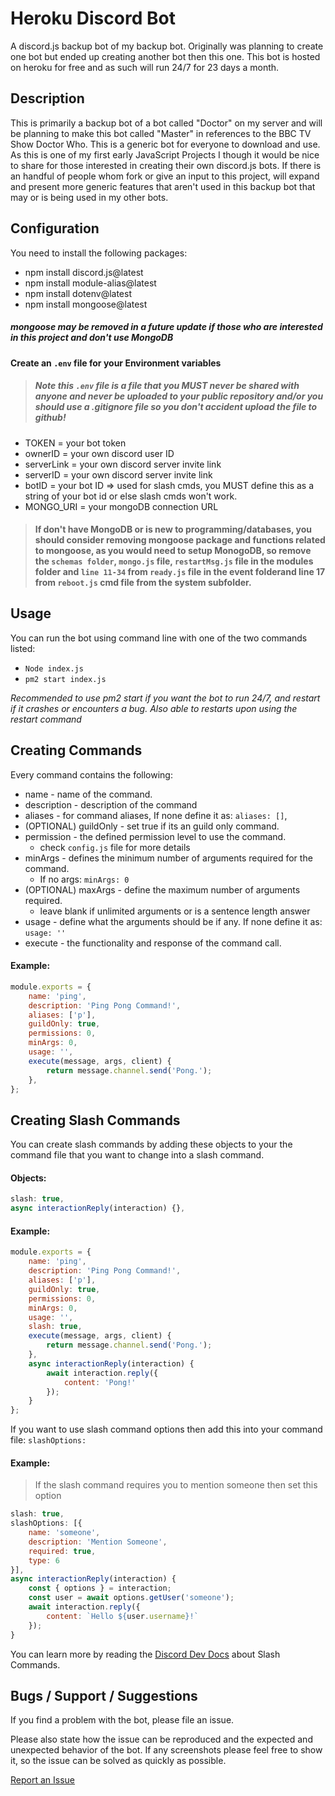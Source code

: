 # Heroku Discord Bot
A discord.js backup bot of my backup bot. Originally was planning to create one bot but ended up creating another bot then this one. This bot is hosted on heroku for free and as such will run 24/7 for 23 days a month.


## Description
This is primarily a backup bot of a bot called "Doctor" on my server and will be planning to make this bot called "Master" in references to the BBC TV Show Doctor Who. This is a generic bot for everyone to download and use. As this is one of my first early JavaScript Projects I though it would be nice to share for those interested in creating their own discord.js bots. If there is an handful of people whom fork or give an input to this project, will expand and present more generic features that aren't used in this backup bot that may or is being used in my other bots.

## Configuration

You need to install the following packages:
* npm install discord.js@latest
* npm install module-alias@latest
* npm install dotenv@latest
* npm install mongoose@latest
##### mongoose may be removed in a future update if those who are interested in this project and don't use MongoDB

####  Create an `.env` file for your Environment variables
>##### Note this `.env` file is a file that you MUST never be shared with anyone and never be uploaded to  your public repository and/or you should use a .gitignore file so you don't accident upload the file to github! 
* TOKEN = your bot token
* ownerID = your own discord user ID
* serverLink = your own discord server invite link
* serverID = your own discord server invite link
* botID = your bot ID => used for slash cmds, you MUST define this as a string of your bot id or else slash cmds won't work.
* MONGO_URI = your mongoDB connection URL

>#### If don't have MongoDB or is new to programming/databases, you should consider removing mongoose package and functions related to mongoose, as you would need to setup MonogoDB, so remove the `schemas folder`, `mongo.js` file, `restartMsg.js` file in the modules folder and `line 11-34` from `ready.js` file in the event folderand line 17 from `reboot.js` cmd file from the system subfolder.
## Usage

You can run the bot using command line with one of the two commands listed:
* `Node index.js`
* `pm2 start index.js`

*Recommended to use pm2 start if you want the bot to run 24/7, and restart if it crashes or encounters a bug. Also able to restarts upon using the restart command*
## Creating Commands
Every command contains the following:
* name - name of the command.
* description - description of the command
* aliases - for command aliases, If none define it as:  `aliases: []`,
* (OPTIONAL) guildOnly - set true if its an guild only command.
* permission - the defined permission level to use the command.
  - check `config.js` file for more details 
* minArgs - defines the minimum number of arguments required for the command. 
  - If no args: `minArgs: 0` 
* (OPTIONAL) maxArgs - define the maximum number of arguments required.
  - leave blank if unlimited arguments or is a sentence length answer
* usage - define what the arguments should be if any. If none define it as: `usage: ''`
* execute - the functionality and response of the command call.
#### Example:
```JavaScript
module.exports = {
	name: 'ping',
	description: 'Ping Pong Command!',
	aliases: ['p'],
	guildOnly: true,
	permissions: 0,
	minArgs: 0, 
	usage: '',
	execute(message, args, client) {
		return message.channel.send('Pong.');
	},
};
```

## Creating Slash Commands
You can create slash commands by adding these objects to your the command file that you want to change into a slash command.
#### Objects:
```javascript
slash: true,
async interactionReply(interaction) {},
```
#### Example:
```javascript
module.exports = {
	name: 'ping',
	description: 'Ping Pong Command!',
	aliases: ['p'],
	guildOnly: true,
	permissions: 0,
	minArgs: 0, 
	usage: '',
	slash: true,
	execute(message, args, client) {
		return message.channel.send('Pong.');
	},
	async interactionReply(interaction) {
		await interaction.reply({
			content: 'Pong!'
		});
	}
};
```

If you want to use slash command options then add this into your command file:
`slashOptions: `

#### Example:
> If the slash command requires you to mention someone then set this option
```javascript
slash: true,
slashOptions: [{ 
    name: 'someone', 
    description: 'Mention Someone', 
    required: true, 
    type: 6 
}],
async interactionReply(interaction) {
	const { options } = interaction;
    const user = await options.getUser('someone');
	await interaction.reply({
		content: `Hello ${user.username}!`
	});
}
```

You can learn more by reading the [Discord Dev Docs](https://discord.com/developers/docs/interactions/slash-commands) about Slash Commands.

## Bugs / Support / Suggestions

If you find a problem with the bot, please file an issue.

Please also state how the issue can be reproduced and the expected and unexpected behavior of the bot. If any screenshots please feel free to show it, so the issue can be solved as quickly as possible.

[Report an Issue](https://github.com/bng94/heroku-bot/issues/new)